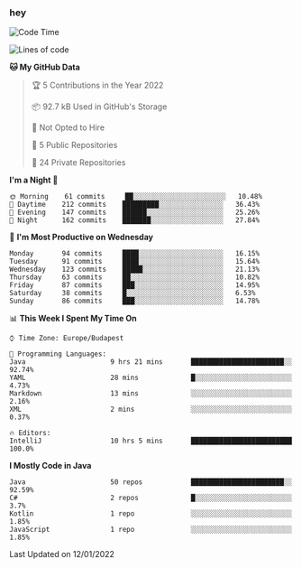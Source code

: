 ### hey

<!--START_SECTION:waka-->
![Code Time](http://img.shields.io/badge/Code%20Time-457%20hrs%2056%20mins-blue)

![Lines of code](https://img.shields.io/badge/From%20Hello%20World%20I%27ve%20Written-442%20Thousand%20lines%20of%20code-blue)

**🐱 My GitHub Data** 

> 🏆 5 Contributions in the Year 2022
 > 
> 📦 92.7 kB Used in GitHub's Storage 
 > 
> 🚫 Not Opted to Hire
 > 
> 📜 5 Public Repositories 
 > 
> 🔑 24 Private Repositories  
 > 
**I'm a Night 🦉** 

```text
🌞 Morning    61 commits     ██░░░░░░░░░░░░░░░░░░░░░░░   10.48% 
🌆 Daytime    212 commits    █████████░░░░░░░░░░░░░░░░   36.43% 
🌃 Evening    147 commits    ██████░░░░░░░░░░░░░░░░░░░   25.26% 
🌙 Night      162 commits    ███████░░░░░░░░░░░░░░░░░░   27.84%

```
📅 **I'm Most Productive on Wednesday** 

```text
Monday       94 commits     ████░░░░░░░░░░░░░░░░░░░░░   16.15% 
Tuesday      91 commits     ████░░░░░░░░░░░░░░░░░░░░░   15.64% 
Wednesday    123 commits    █████░░░░░░░░░░░░░░░░░░░░   21.13% 
Thursday     63 commits     ██░░░░░░░░░░░░░░░░░░░░░░░   10.82% 
Friday       87 commits     ███░░░░░░░░░░░░░░░░░░░░░░   14.95% 
Saturday     38 commits     █░░░░░░░░░░░░░░░░░░░░░░░░   6.53% 
Sunday       86 commits     ███░░░░░░░░░░░░░░░░░░░░░░   14.78%

```


📊 **This Week I Spent My Time On** 

```text
⌚︎ Time Zone: Europe/Budapest

💬 Programming Languages: 
Java                     9 hrs 21 mins       ███████████████████████░░   92.74% 
YAML                     28 mins             █░░░░░░░░░░░░░░░░░░░░░░░░   4.73% 
Markdown                 13 mins             ░░░░░░░░░░░░░░░░░░░░░░░░░   2.16% 
XML                      2 mins              ░░░░░░░░░░░░░░░░░░░░░░░░░   0.37%

🔥 Editors: 
IntelliJ                 10 hrs 5 mins       █████████████████████████   100.0%

```

**I Mostly Code in Java** 

```text
Java                     50 repos            ███████████████████████░░   92.59% 
C#                       2 repos             █░░░░░░░░░░░░░░░░░░░░░░░░   3.7% 
Kotlin                   1 repo              ░░░░░░░░░░░░░░░░░░░░░░░░░   1.85% 
JavaScript               1 repo              ░░░░░░░░░░░░░░░░░░░░░░░░░   1.85%

```



 Last Updated on 12/01/2022
<!--END_SECTION:waka-->
